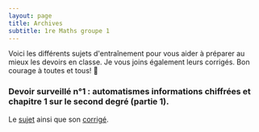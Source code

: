 ```yaml
---
layout: page
title: Archives
subtitle: 1re Maths groupe 1
---
```


Voici les différents sujets d'entraînement pour vous aider à préparer au mieux les devoirs en classe. Je vous joins également leurs corrigés.
Bon courage à toutes et tous! :punch:



### Devoir surveillé n°1 : automatismes informations chiffrées et chapitre 1 sur le second degré (partie 1).

Le [sujet](/devoirs.blancs/DS1.2nd.degre.pdf) ainsi que son [corrigé](/automatismes/37.1.pdf).

